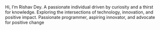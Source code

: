 Hi, I’m Rishav Dey.
A passionate individual driven by curiosity and a thirst for knowledge. Exploring the intersections of technology, innovation, and positive impact. Passionate programmer, aspiring innovator, and advocate for positive change
